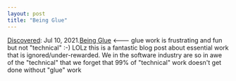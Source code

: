 ```yaml
---
layout: post
title: "Being Glue"
---
```

[Discovered](http://rolandtanglao.com/2020/07/29/p1-blogthis-checkvist-list-links-to-blog/): Jul 10, 2021.[Being Glue](https://noidea.dog/glue) <--- glue work is frustrating and fun but not "technical" :-) LOLz this is a fantastic blog post about essential work that is ignored/under-rewarded. We in the software industry are so in awe of the "technical" that we forget that 99% of "technical" work doesn't get done without "glue" work
